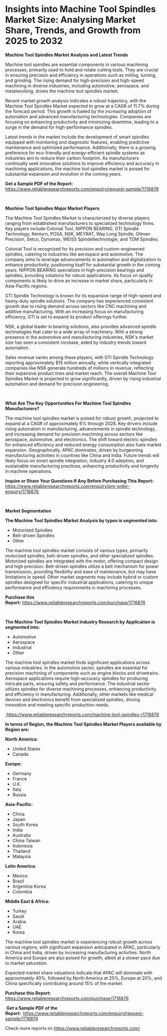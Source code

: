 <p><h1>Insights into Machine Tool Spindles Market Size: Analysing Market Share, Trends, and Growth from 2025 to 2032</h1></p><p><strong>Machine Tool Spindles Market Analysis and Latest Trends</strong></p>
<p><p>Machine tool spindles are essential components in various machining processes, primarily used to hold and rotate cutting tools. They are crucial in ensuring precision and efficiency in operations such as milling, turning, and grinding. The rising demand for high-precision and high-speed machining in diverse industries, including automotive, aerospace, and metalworking, drives the machine tool spindles market.</p><p>Recent market growth analysis indicates a robust trajectory, with the Machine Tool Spindles Market expected to grow at a CAGR of 11.7% during the forecast period. This growth is fueled by the increasing adoption of automation and advanced manufacturing technologies. Companies are focusing on enhancing productivity and minimizing downtime, leading to a surge in the demand for high-performance spindles.</p><p>Latest trends in the market include the development of smart spindles equipped with monitoring and diagnostic features, enabling predictive maintenance and optimized performance. Additionally, there is a growing preference for eco-friendly and energy-efficient spindle systems as industries aim to reduce their carbon footprint. As manufacturers continually seek innovative solutions to improve efficiency and accuracy in machining applications, the machine tool spindles market is poised for substantial expansion and evolution in the coming years.</p></p>
<p><strong>Get a Sample PDF of the Report:&nbsp;</strong> <a href="https://www.reliableresearchreports.com/enquiry/request-sample/1716876?utm_campaign=3213&utm_medium=2&utm_source=Github&utm_content=ia&utm_term=25032025&utm_id=machine-tool-spindles">https://www.reliableresearchreports.com/enquiry/request-sample/1716876</a></p>
<p>&nbsp;</p>
<p><strong>Machine Tool Spindles Major Market Players</strong></p>
<p><p>The Machine Tool Spindles Market is characterized by diverse players ranging from established manufacturers to specialized technology firms. Key players include Colonial Tool, NIPPON BEARING, GTI Spindle Technology, Kenturn, POSA, NSK, MEYRAT, Way Long Spindle, Gilman Precision, Setco, Dynomax, WEISS Spindeltechnologie, and TDM Spindles. </p><p>Colonial Tool is recognized for its precision and custom-engineered spindles, catering to industries like aerospace and automotive. The company aims to leverage advancements in automation and digitalization to enhance productivity, positioning itself for substantial growth in the coming years. NIPPON BEARING specializes in high-precision bearings and spindles, providing solutions for robust applications. Its focus on quality components is likely to drive an increase in market share, particularly in Asia-Pacific regions.</p><p>GTI Spindle Technology is known for its expansive range of high-speed and heavy-duty spindle solutions. The company has experienced consistent growth due to rising demand across sectors like CNC machining and additive manufacturing. With an increasing focus on manufacturing efficiency, GTI is set to expand its product offerings further.</p><p>NSK, a global leader in bearing solutions, also provides advanced spindle technologies that cater to a wide array of machinery. With a strong presence in the automotive and manufacturing industries, NSK's market size has seen a consistent increase, aided by industry trends toward automation.</p><p>Sales revenue varies among these players, with GTI Spindle Technology reporting approximately $15 million annually, while vertically integrated companies like NSK generate hundreds of millions in revenue, reflecting their expansive product lines and market reach. The overall Machine Tool Spindles Market is projected to grow significantly, driven by rising industrial automation and demand for precision engineering.</p></p>
<p>&nbsp;</p>
<p><strong>What Are The Key Opportunities For Machine Tool Spindles Manufacturers?</strong></p>
<p><p>The machine tool spindles market is poised for robust growth, projected to expand at a CAGR of approximately 6% through 2028. Key drivers include rising automation in manufacturing, advancements in spindle technology, and increasing demand for precision machining across sectors like aerospace, automotive, and electronics. The shift toward electric spindles for enhanced efficiency and reduced energy consumption also fuels market expansion. Geographically, APAC dominates, driven by burgeoning manufacturing activities in countries like China and India. Future trends will likely focus on smart spindle integration, Industry 4.0 adoption, and sustainable manufacturing practices, enhancing productivity and longevity in machine operations.</p></p>
<p><strong>Inquire or Share Your Questions If Any Before Purchasing This Report:</strong> <a href="https://www.reliableresearchreports.com/enquiry/pre-order-enquiry/1716876?utm_campaign=3213&utm_medium=2&utm_source=Github&utm_content=ia&utm_term=25032025&utm_id=machine-tool-spindles">https://www.reliableresearchreports.com/enquiry/pre-order-enquiry/1716876</a></p>
<p>&nbsp;</p>
<p><strong>Market Segmentation</strong></p>
<p><strong>The Machine Tool Spindles Market Analysis by types is segmented into:</strong></p>
<p><ul><li>Motorized Spindles</li><li>Belt-driven Spindles</li><li>Other</li></ul></p>
<p><p>The machine tool spindles market consists of various types, primarily motorized spindles, belt-driven spindles, and other specialized spindles. Motorized spindles are integrated with the motor, offering compact design and high precision. Belt-driven spindles utilize a belt mechanism for power transmission, providing flexibility and ease of maintenance, but may have limitations in speed. Other market segments may include hybrid or custom spindles designed for specific industrial applications, catering to unique performance and efficiency requirements in machining processes.</p></p>
<p><strong>Purchase this Report:&nbsp;</strong><a href="https://www.reliableresearchreports.com/purchase/1716876?utm_campaign=3213&utm_medium=2&utm_source=Github&utm_content=ia&utm_term=25032025&utm_id=machine-tool-spindles">https://www.reliableresearchreports.com/purchase/1716876</a></p>
<p>&nbsp;</p>
<p><strong>The Machine Tool Spindles Market Industry Research by Application is segmented into:</strong></p>
<p><ul><li>Automotive</li><li>Aerospace</li><li>Industrial</li><li>Other</li></ul></p>
<p><p>The machine tool spindles market finds significant applications across various industries. In the automotive sector, spindles are essential for precision machining of components such as engine blocks and drivetrains. Aerospace applications require high-accuracy spindles for producing intricate parts, ensuring safety and performance. The industrial sector utilizes spindles for diverse machining processes, enhancing productivity and efficiency in manufacturing. Additionally, other markets like medical devices and electronics benefit from specialized spindles, driving innovation and meeting specific production needs.</p></p>
<p><a href="https://www.reliableresearchreports.com/machine-tool-spindles-r1716876?utm_campaign=3213&utm_medium=2&utm_source=Github&utm_content=ia&utm_term=25032025&utm_id=machine-tool-spindles">&nbsp;https://www.reliableresearchreports.com/machine-tool-spindles-r1716876</a></p>
<p><strong>In terms of Region, the Machine Tool Spindles Market Players available by Region are:</strong></p>
<p>
    <p> <strong> North America: </strong>
        <ul>
            <li>United States</li>
            <li>Canada</li>
        </ul>
        </p> 
    <p> <strong> Europe: </strong>
        <ul>
            <li>Germany</li>
            <li>France</li>
            <li>U.K.</li>
            <li>Italy</li>
            <li>Russia</li>
        </ul>
        </p> 
    <p> <strong> Asia-Pacific: </strong>
        <ul>
            <li>China</li>
            <li>Japan</li>
            <li>South Korea</li>
            <li>India</li>
            <li>Australia</li>
            <li>China Taiwan</li>
            <li>Indonesia</li>
            <li>Thailand</li>
            <li>Malaysia</li>
        </ul>
        </p> 
    <p> <strong> Latin America: </strong>
        <ul>
            <li>Mexico</li>
            <li>Brazil</li>
            <li>Argentina Korea</li>
            <li>Colombia</li>
        </ul>
        </p> 
    <p> <strong> Middle East & Africa: </strong>
        <ul>
            <li>Turkey</li>
            <li>Saudi</li>
            <li>Arabia</li>
            <li>UAE</li>
            <li>Korea</li>
        </ul>
    </p>
    </p>
<p><p>The machine tool spindles market is experiencing robust growth across various regions, with significant expansion anticipated in APAC, particularly in China and India, driven by increasing manufacturing activities. North America and Europe are also poised for growth, albeit at a slower pace due to market saturation. </p><p>Expected market share valuations indicate that APAC will dominate with approximately 40%, followed by North America at 25%, Europe at 20%, and China specifically contributing around 15% of the market.</p></p>
<p><strong>Purchase this Report: </strong><a href="https://www.reliableresearchreports.com/purchase/1716876?utm_campaign=3213&utm_medium=2&utm_source=Github&utm_content=ia&utm_term=25032025&utm_id=machine-tool-spindles">https://www.reliableresearchreports.com/purchase/1716876</a></p>
<p>&nbsp;<strong>Get a Sample PDF of the Report:&nbsp;&nbsp;</strong><a href="https://www.reliableresearchreports.com/enquiry/request-sample/1716876?utm_campaign=3213&utm_medium=2&utm_source=Github&utm_content=ia&utm_term=25032025&utm_id=machine-tool-spindles">https://www.reliableresearchreports.com/enquiry/request-sample/1716876</a></p>
<p><strong></strong></p>
<p>Check more reports on <a href="https://www.reliableresearchreports.com/?utm_campaign=3213&utm_medium=2&utm_source=Github&utm_content=ia&utm_term=25032025&utm_id=machine-tool-spindles">https://www.reliableresearchreports.com/</a></p>